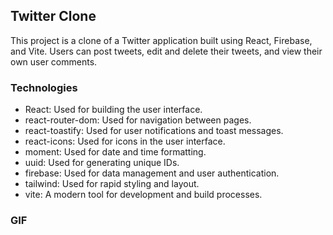 ## Twitter Clone

This project is a clone of a Twitter application built using React, Firebase, and Vite. Users can post tweets, edit and delete their tweets, and view their own user comments.

### Technologies

- React: Used for building the user interface.
- react-router-dom: Used for navigation between pages.
- react-toastify: Used for user notifications and toast messages.
- react-icons: Used for icons in the user interface.
- moment: Used for date and time formatting.
- uuid: Used for generating unique IDs.
- firebase: Used for data management and user authentication.
- tailwind: Used for rapid styling and layout.
- vite: A modern tool for development and build processes.

### GIF

<img src=""/>
